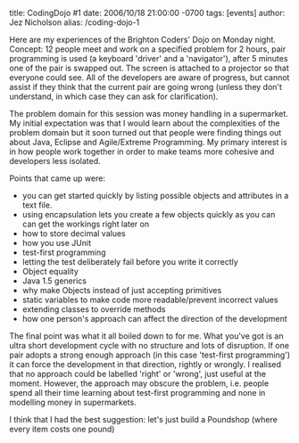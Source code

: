 title: CodingDojo #1
date: 2006/10/18 21:00:00 -0700
tags: [events]
author: Jez Nicholson
alias: /coding-dojo-1

Here are my experiences of the Brighton Coders' Dojo on Monday night. Concept: 12 people meet and work on a specified problem for 2 hours, pair programming is used (a keyboard 'driver' and a 'navigator'), after 5 minutes one of the pair is swapped out. The screen is attached to a projector so that everyone could see. All of the developers are aware of progress, but cannot assist if they think that the current pair are going wrong (unless they don't understand, in which case they can ask for clarification).

The problem domain for this session was money handling in a supermarket. My initial expectation was that I would learn about the complexities of the problem domain but it soon turned out that people were finding things out about Java, Eclipse and Agile/Extreme Programming. My primary interest is in how people work together in order to make teams more cohesive and developers less isolated.

Points that came up were:

* you can get started quickly by listing possible objects and attributes in a text file.
* using encapsulation lets you create a few objects quickly as you can can get the workings right later on
* how to store decimal values
* how you use JUnit
* test-first programming
* letting the test deliberately fail before you write it correctly
* Object equality
* Java 1.5 generics
* why make Objects instead of just accepting primitives
* static variables to make code more readable/prevent incorrect values
* extending classes to override methods
* how one person's approach can affect the direction of the development

The final point was what it all boiled down to for me. What you've got is an ultra short development cycle with no structure and lots of disruption. If one pair adopts a strong enough approach (in this case 'test-first programming') it can force the development in that direction, rightly or wrongly. I realised that no approach could be labelled 'right' or 'wrong', just useful at the moment. However, the approach may obscure the problem, i.e. people spend all their time learning about test-first programming and none in modelling money in supermarkets.

I think that I had the best suggestion: let's just build a Poundshop (where every item costs one pound)
